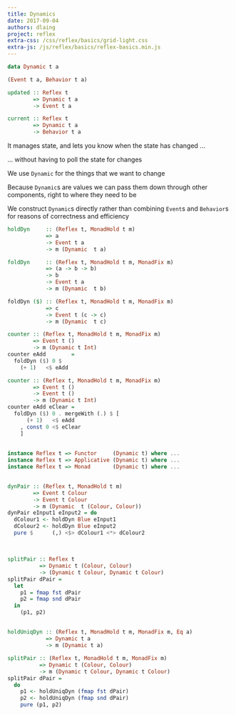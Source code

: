 ```yaml
---
title: Dynamics
date: 2017-09-04
authors: dlaing
project: reflex
extra-css: /css/reflex/basics/grid-light.css
extra-js: /js/reflex/basics/reflex-basics.min.js
---
```


```haskell
data Dynamic t a
```

```haskell
(Event t a, Behavior t a) 
```


```haskell
updated :: Reflex t 
        => Dynamic t a 
        -> Event t a
```

```haskell
current :: Reflex t 
        => Dynamic t a 
        -> Behavior t a
```


It manages state, and lets you know when the state has changed ...

... without having to poll the state for changes


We use `Dynamic` for the things that we want to change


Because `Dynamic`s are values we can pass them down through other components, right to where they need to be


We construct `Dynamic`s directly rather than combining `Event`s and `Behavior`s for reasons of correctness and efficiency


```haskell
holdDyn     :: (Reflex t, MonadHold t m) 
            => a 
            -> Event t a 
            -> m (Dynamic  t a)
```

```haskell
foldDyn     :: (Reflex t, MonadHold t m, MonadFix m) 
            => (a -> b -> b) 
            -> b 
            -> Event t a 
            -> m (Dynamic  t b)
```


```haskell
foldDyn ($) :: (Reflex t, MonadHold t m, MonadFix m) 
            => c 
            -> Event t (c -> c)
            -> m (Dynamic  t c)
```


```haskell
counter :: (Reflex t, MonadHold t m, MonadFix m) 
        => Event t ()
        -> m (Dynamic t Int)
counter eAdd        =
  foldDyn ($) 0 $ 
    (+ 1)   <$ eAdd
```


```haskell
counter :: (Reflex t, MonadHold t m, MonadFix m) 
        => Event t ()
        -> Event t ()
        -> m (Dynamic t Int)
counter eAdd eClear =
  foldDyn ($) 0 . mergeWith (.) $ [
      (+ 1)   <$ eAdd
    , const 0 <$ eClear
    ]
```

<div id="basics-dynamic-counter"></div>

##

```haskell
instance Reflex t => Functor     (Dynamic t) where ...
instance Reflex t => Applicative (Dynamic t) where ...
instance Reflex t => Monad       (Dynamic t) where ...
```

##

```haskell
dynPair :: (Reflex t, MonadHold t m) 
        => Event t Colour
        -> Event t Colour
        -> m (Dynamic  t (Colour, Colour))
dynPair eInput1 eInput2 = do
  dColour1 <- holdDyn Blue eInput1
  dColour2 <- holdDyn Blue eInput2
  pure $      (,) <$> dColour1 <*> dColour2
 
```

##

```haskell
splitPair :: Reflex t 
          => Dynamic t (Colour, Colour)
          -> (Dynamic t Colour, Dynamic t Colour)
splitPair dPair =
  let
    p1 = fmap fst dPair
    p2 = fmap snd dPair
  in
    (p1, p2)
```

##

<!--There are also tools available for deconstructing them:

##

It can be helpful to use this while pulling things apart:-->
```haskell
holdUniqDyn :: (Reflex t, MonadHold t m, MonadFix m, Eq a) 
            => Dynamic t a 
            -> m (Dynamic t a)
```

<!--
. . .

It removes `Event` firings when the value hasn't changed.
-->


```haskell
splitPair :: (Reflex t, MonadHold t m, MonadFix m)
          => Dynamic t (Colour, Colour)
          -> m (Dynamic t Colour, Dynamic t Colour)
splitPair dPair =
  do
    p1 <- holdUniqDyn (fmap fst dPair)
    p2 <- holdUniqDyn (fmap snd dPair)
    pure (p1, p2)
```
